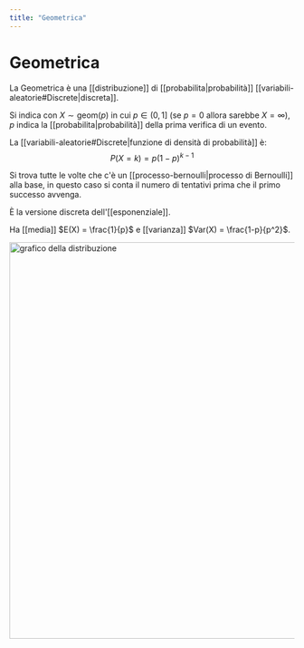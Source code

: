 ```yaml
---
title: "Geometrica"
---
```

# Geometrica
La Geometrica è una [[distribuzione]] di [[probabilita|probabilità]] [[variabili-aleatorie#Discrete|discreta]].

Si indica con $X \sim \mathrm{geom}(p)$ in cui $p \in (0,1]$ (se $p = 0$ allora sarebbe $X = \infty$), $p$ indica la [[probabilita|probabilità]] della prima verifica di un evento.

La [[variabili-aleatorie#Discrete|funzione di densità di probabilità]] è:
$$
P(X = k) = p (1-p)^{k-1}
$$

Si trova tutte le volte che c'è un [[processo-bernoulli|processo di Bernoulli]] alla base, in questo caso si conta il numero di tentativi prima che il primo successo avvenga.

È la versione discreta dell'[[esponenziale]].

Ha [[media]] $E(X) = \frac{1}{p}$ e [[varianza]] $Var(X) = \frac{1-p}{p^2}$.

<img src="https://dr282zn36sxxg.cloudfront.net/datastreams/f-d%3A5a37978358a26231532cb533a12b4a31b472eb3d5b77ab1669a227db%2BIMAGE_TINY%2BIMAGE_TINY.1" alt="grafico della distribuzione" width=700>
